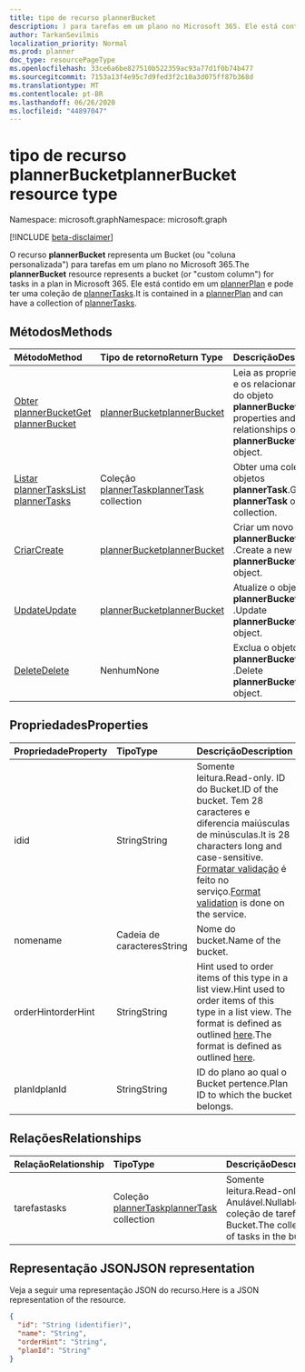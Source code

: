 ```yaml
---
title: tipo de recurso plannerBucket
description: ) para tarefas em um plano no Microsoft 365. Ele está contido em um plannerPlan e pode ter uma coleção de plannerTasks.
author: TarkanSevilmis
localization_priority: Normal
ms.prod: planner
doc_type: resourcePageType
ms.openlocfilehash: 33ce6a6be827510b522359ac93a77d1f0b74b477
ms.sourcegitcommit: 7153a13f4e95c7d9fed3f2c10a3d075ff87b368d
ms.translationtype: MT
ms.contentlocale: pt-BR
ms.lasthandoff: 06/26/2020
ms.locfileid: "44897047"
---
```

# <a name="plannerbucket-resource-type"></a><span data-ttu-id="a78d1-104">tipo de recurso plannerBucket</span><span class="sxs-lookup"><span data-stu-id="a78d1-104">plannerBucket resource type</span></span>

<span data-ttu-id="a78d1-105">Namespace: microsoft.graph</span><span class="sxs-lookup"><span data-stu-id="a78d1-105">Namespace: microsoft.graph</span></span>

[!INCLUDE [beta-disclaimer](../../includes/beta-disclaimer.md)]

<span data-ttu-id="a78d1-106">O recurso **plannerBucket** representa um Bucket (ou "coluna personalizada") para tarefas em um plano no Microsoft 365.</span><span class="sxs-lookup"><span data-stu-id="a78d1-106">The **plannerBucket** resource represents a bucket (or "custom column") for tasks in a plan in Microsoft 365.</span></span> <span data-ttu-id="a78d1-107">Ele está contido em um [plannerPlan](plannerplan.md) e pode ter uma coleção de [plannerTasks](plannertask.md).</span><span class="sxs-lookup"><span data-stu-id="a78d1-107">It is contained in a [plannerPlan](plannerplan.md) and can have a collection of [plannerTasks](plannertask.md).</span></span>



## <a name="methods"></a><span data-ttu-id="a78d1-108">Métodos</span><span class="sxs-lookup"><span data-stu-id="a78d1-108">Methods</span></span>

| <span data-ttu-id="a78d1-109">Método</span><span class="sxs-lookup"><span data-stu-id="a78d1-109">Method</span></span>           | <span data-ttu-id="a78d1-110">Tipo de retorno</span><span class="sxs-lookup"><span data-stu-id="a78d1-110">Return Type</span></span>    |<span data-ttu-id="a78d1-111">Descrição</span><span class="sxs-lookup"><span data-stu-id="a78d1-111">Description</span></span>|
|:---------------|:--------|:----------|
|[<span data-ttu-id="a78d1-112">Obter plannerBucket</span><span class="sxs-lookup"><span data-stu-id="a78d1-112">Get plannerBucket</span></span>](../api/plannerbucket-get.md) | [<span data-ttu-id="a78d1-113">plannerBucket</span><span class="sxs-lookup"><span data-stu-id="a78d1-113">plannerBucket</span></span>](plannerbucket.md) |<span data-ttu-id="a78d1-114">Leia as propriedades e os relacionamentos do objeto **plannerBucket** .</span><span class="sxs-lookup"><span data-stu-id="a78d1-114">Read properties and relationships of **plannerBucket** object.</span></span>|
|[<span data-ttu-id="a78d1-115">Listar plannerTasks</span><span class="sxs-lookup"><span data-stu-id="a78d1-115">List plannerTasks</span></span>](../api/plannerbucket-list-tasks.md) |<span data-ttu-id="a78d1-116">Coleção [plannerTask](plannertask.md)</span><span class="sxs-lookup"><span data-stu-id="a78d1-116">[plannerTask](plannertask.md) collection</span></span>| <span data-ttu-id="a78d1-117">Obter uma coleção de objetos **plannerTask**.</span><span class="sxs-lookup"><span data-stu-id="a78d1-117">Get a **plannerTask** object collection.</span></span>|
|[<span data-ttu-id="a78d1-118">Criar</span><span class="sxs-lookup"><span data-stu-id="a78d1-118">Create</span></span>](../api/planner-post-buckets.md) | [<span data-ttu-id="a78d1-119">plannerBucket</span><span class="sxs-lookup"><span data-stu-id="a78d1-119">plannerBucket</span></span>](plannerbucket.md)   | <span data-ttu-id="a78d1-120">Criar um novo objeto **plannerBucket** .</span><span class="sxs-lookup"><span data-stu-id="a78d1-120">Create a new **plannerBucket** object.</span></span> |
|[<span data-ttu-id="a78d1-121">Update</span><span class="sxs-lookup"><span data-stu-id="a78d1-121">Update</span></span>](../api/plannerbucket-update.md) | [<span data-ttu-id="a78d1-122">plannerBucket</span><span class="sxs-lookup"><span data-stu-id="a78d1-122">plannerBucket</span></span>](plannerbucket.md)   |<span data-ttu-id="a78d1-123">Atualize o objeto **plannerBucket** .</span><span class="sxs-lookup"><span data-stu-id="a78d1-123">Update **plannerBucket** object.</span></span> |
|[<span data-ttu-id="a78d1-124">Delete</span><span class="sxs-lookup"><span data-stu-id="a78d1-124">Delete</span></span>](../api/plannerbucket-delete.md) | <span data-ttu-id="a78d1-125">Nenhum</span><span class="sxs-lookup"><span data-stu-id="a78d1-125">None</span></span> |<span data-ttu-id="a78d1-126">Exclua o objeto **plannerBucket** .</span><span class="sxs-lookup"><span data-stu-id="a78d1-126">Delete **plannerBucket** object.</span></span> |

## <a name="properties"></a><span data-ttu-id="a78d1-127">Propriedades</span><span class="sxs-lookup"><span data-stu-id="a78d1-127">Properties</span></span>
| <span data-ttu-id="a78d1-128">Propriedade</span><span class="sxs-lookup"><span data-stu-id="a78d1-128">Property</span></span>     | <span data-ttu-id="a78d1-129">Tipo</span><span class="sxs-lookup"><span data-stu-id="a78d1-129">Type</span></span>   |<span data-ttu-id="a78d1-130">Descrição</span><span class="sxs-lookup"><span data-stu-id="a78d1-130">Description</span></span>|
|:---------------|:--------|:----------|
|<span data-ttu-id="a78d1-131">id</span><span class="sxs-lookup"><span data-stu-id="a78d1-131">id</span></span>|<span data-ttu-id="a78d1-132">String</span><span class="sxs-lookup"><span data-stu-id="a78d1-132">String</span></span>| <span data-ttu-id="a78d1-133">Somente leitura.</span><span class="sxs-lookup"><span data-stu-id="a78d1-133">Read-only.</span></span> <span data-ttu-id="a78d1-134">ID do Bucket.</span><span class="sxs-lookup"><span data-stu-id="a78d1-134">ID of the bucket.</span></span> <span data-ttu-id="a78d1-135">Tem 28 caracteres e diferencia maiúsculas de minúsculas.</span><span class="sxs-lookup"><span data-stu-id="a78d1-135">It is 28 characters long and case-sensitive.</span></span> <span data-ttu-id="a78d1-136">[Formatar validação](tasks-identifiers-disclaimer.md) é feito no serviço.</span><span class="sxs-lookup"><span data-stu-id="a78d1-136">[Format validation](tasks-identifiers-disclaimer.md) is done on the service.</span></span>|
|<span data-ttu-id="a78d1-137">nome</span><span class="sxs-lookup"><span data-stu-id="a78d1-137">name</span></span>|<span data-ttu-id="a78d1-138">Cadeia de caracteres</span><span class="sxs-lookup"><span data-stu-id="a78d1-138">String</span></span>|<span data-ttu-id="a78d1-139">Nome do bucket.</span><span class="sxs-lookup"><span data-stu-id="a78d1-139">Name of the bucket.</span></span>|
|<span data-ttu-id="a78d1-140">orderHint</span><span class="sxs-lookup"><span data-stu-id="a78d1-140">orderHint</span></span>|<span data-ttu-id="a78d1-141">String</span><span class="sxs-lookup"><span data-stu-id="a78d1-141">String</span></span>|<span data-ttu-id="a78d1-142">Hint used to order items of this type in a list view.</span><span class="sxs-lookup"><span data-stu-id="a78d1-142">Hint used to order items of this type in a list view.</span></span> <span data-ttu-id="a78d1-143">The format is defined as outlined [here](planner-order-hint-format.md).</span><span class="sxs-lookup"><span data-stu-id="a78d1-143">The format is defined as outlined [here](planner-order-hint-format.md).</span></span>|
|<span data-ttu-id="a78d1-144">planId</span><span class="sxs-lookup"><span data-stu-id="a78d1-144">planId</span></span>|<span data-ttu-id="a78d1-145">String</span><span class="sxs-lookup"><span data-stu-id="a78d1-145">String</span></span>|<span data-ttu-id="a78d1-146">ID do plano ao qual o Bucket pertence.</span><span class="sxs-lookup"><span data-stu-id="a78d1-146">Plan ID to which the bucket belongs.</span></span>|

## <a name="relationships"></a><span data-ttu-id="a78d1-147">Relações</span><span class="sxs-lookup"><span data-stu-id="a78d1-147">Relationships</span></span>
| <span data-ttu-id="a78d1-148">Relação</span><span class="sxs-lookup"><span data-stu-id="a78d1-148">Relationship</span></span> | <span data-ttu-id="a78d1-149">Tipo</span><span class="sxs-lookup"><span data-stu-id="a78d1-149">Type</span></span>   |<span data-ttu-id="a78d1-150">Descrição</span><span class="sxs-lookup"><span data-stu-id="a78d1-150">Description</span></span>|
|:---------------|:--------|:----------|
|<span data-ttu-id="a78d1-151">tarefas</span><span class="sxs-lookup"><span data-stu-id="a78d1-151">tasks</span></span>|<span data-ttu-id="a78d1-152">Coleção [plannerTask](plannertask.md)</span><span class="sxs-lookup"><span data-stu-id="a78d1-152">[plannerTask](plannertask.md) collection</span></span>| <span data-ttu-id="a78d1-153">Somente leitura.</span><span class="sxs-lookup"><span data-stu-id="a78d1-153">Read-only.</span></span> <span data-ttu-id="a78d1-154">Anulável.</span><span class="sxs-lookup"><span data-stu-id="a78d1-154">Nullable.</span></span> <span data-ttu-id="a78d1-155">A coleção de tarefas no Bucket.</span><span class="sxs-lookup"><span data-stu-id="a78d1-155">The collection of tasks in the bucket.</span></span>|

## <a name="json-representation"></a><span data-ttu-id="a78d1-156">Representação JSON</span><span class="sxs-lookup"><span data-stu-id="a78d1-156">JSON representation</span></span>
<span data-ttu-id="a78d1-157">Veja a seguir uma representação JSON do recurso.</span><span class="sxs-lookup"><span data-stu-id="a78d1-157">Here is a JSON representation of the resource.</span></span>

<!-- {
  "blockType": "resource",
  "optionalProperties": [

  ],
  "keyProperty": "id",
  "baseType":"microsoft.graph.entity",  
  "@odata.type": "microsoft.graph.plannerBucket"
}-->

```json
{
  "id": "String (identifier)",
  "name": "String",
  "orderHint": "String",
  "planId": "String"
}

```

<!-- uuid: 8fcb5dbc-d5aa-4681-8e31-b001d5168d79
2015-10-25 14:57:30 UTC -->
<!--
{
  "type": "#page.annotation",
  "description": "plannerBucket resource",
  "keywords": "",
  "section": "documentation",
  "tocPath": "",
  "suppressions": []
}
-->
